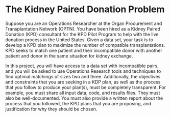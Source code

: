 # The Kidney Paired Donation Problem

Suppose you are an Operations Researcher at the Organ Procurement and Transplantation Network (OPTN). You have been hired as a Kidney Paired Donation (KPD) consultant for the KPD Pilot Program to help with the live donation process in the United States. Given a data set, your task is to develop a KPD plan to maximize the number of compatible transplantations. KPD seeks to match one patient and their incompatible donor with another patient and donor in the same situation for kidney exchange. 

In this project, you will have access to a data set with incompatible pairs, and you will be asked to use Operations Research tools and techniques to find optimal matchings of sizes two and three. Additionally, the objectives and constraints that you are seeking in a KDP plan, as well as the process that you follow to produce your plan(s), must be completely transparent. For example, you must share all input data, code, and results files. They must also be well-documented. You must also provide a written report about the process that you followed, the KPD plans that you are proposing, and justification for why they should be chosen. 
